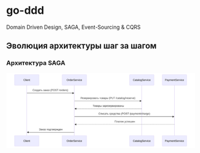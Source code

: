 # go-ddd
Domain Driven Design, SAGA, Event-Sourcing &amp; CQRS

## Эволюция архитектуры шаг за шагом

### Архитектура SAGA

<img src="./static/diagrams/saga_1.svg" alt="saga_first_overview">
